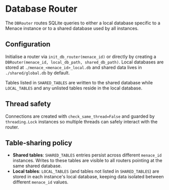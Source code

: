 # Database Router

The `DBRouter` routes SQLite queries to either a local database specific to a
Menace instance or to a shared database used by all instances.

## Configuration

Initialise a router via `init_db_router(menace_id)` or directly by creating a
`DBRouter(menace_id, local_db_path, shared_db_path)`.  Local databases are stored
at `./menace_<menace_id>_local.db` and shared data lives in `./shared/global.db`
by default.

Tables listed in `SHARED_TABLES` are written to the shared database while
`LOCAL_TABLES` and any unlisted tables reside in the local database.

## Thread safety

Connections are created with `check_same_thread=False` and guarded by
`threading.Lock` instances so multiple threads can safely interact with the
router.

## Table‑sharing policy

- **Shared tables**: `SHARED_TABLES` entries persist across different
  `menace_id` instances. Writes to these tables are visible to all routers
  pointing at the same shared database.
- **Local tables**: `LOCAL_TABLES` (and tables not listed in `SHARED_TABLES`) are
  stored in each instance's local database, keeping data isolated between
  different `menace_id` values.

